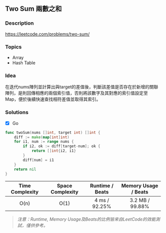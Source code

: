 ##  Two Sum 兩數之和

### **Description**
https://leetcode.com/problems/two-sum/

### **Topics**
* Array 
* Hash Table

### **Idea**
在迭代nums陣列並計算出與target的差值後，判斷該差值是否存在於新增的關聯陣列，是則回傳相應的兩個索引值，否則將該數字及其對應的索引值設定至Map，便於後續快速查找相符差值並取得其索引。

### **Solutions**

- [x] Go

```Go
func twoSum(nums []int, target int) []int {
    diff := make(map[int]int)
    for i1, num := range nums {
        if i2, ok := diff[target-num]; ok {
            return []int{i2, i1}
        }
        diff[num] = i1
    }
    return nil
}
```
| Time Complexity | Space Complexity | Runtime / Beats | Memory Usage / Beats |
| :--: | :--: | :--: | :--: |
| O(n) | O(1) | 4 ms / 92.25% | 3.2 MB / 99.88% |

> _注意：Runtime, Memory Usage及Beats的比例皆來自LeetCode的效能測試，僅供參考。_
